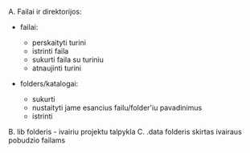 A. Failai ir direktorijos:
 
- failai:
    - perskaityti turini
    - istrinti faila
    - sukurti faila su turiniu
    - atnaujinti turini
 
- folders/katalogai:
    - sukurti
    - nustaityti jame esancius failu/folder'iu pavadinimus
    - istrinti

 B.    lib folderis  - ivairiu projektu talpykla
 C.   .data folderis skirtas ivairaus pobudzio failams
